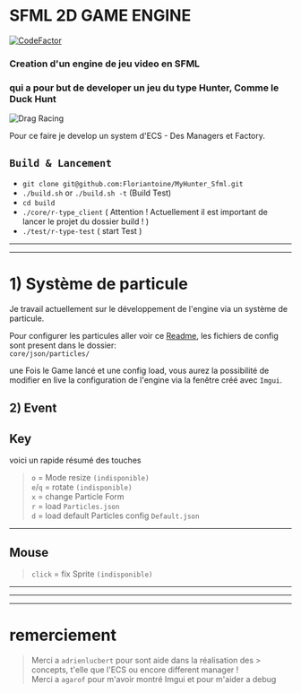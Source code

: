 # SFML 2D GAME ENGINE

[![CodeFactor](https://www.codefactor.io/repository/github/floriantoine/myhunter_sfml/badge)](https://www.codefactor.io/repository/github/floriantoine/myhunter_sfml)

### Creation d'un engine de jeu video en SFML
### qui a pour but de developer un jeu du type Hunter, Comme le Duck Hunt
![Drag Racing](https://miro.medium.com/max/1000/1*CHpGqF5_AjZCgQokepOIHQ.jpeg)


Pour ce faire je develop un system d'ECS - Des Managers et Factory.


## `Build & Lancement`

- `git clone git@github.com:Floriantoine/MyHunter_Sfml.git`
- `./build.sh` or `./build.sh -t` (Build Test)
- `cd build`
- `./core/r-type_client` ( Attention ! Actuellement il est important de lancer le projet du dossier build ! )
- `./test/r-type-test` ( start Test )

---
---

# 1) Système de particule 
Je travail actuellement sur le développement de l'engine via un système de particule.

Pour configurer les particules aller voir ce [Readme](./core/json/README.md), les fichiers de config sont present dans le dossier:  
`core/json/particles/`

une Fois le Game lancé et une config load, vous aurez la possibilité de modifier en live la configuration de l'engine via la fenêtre créé avec `Imgui`.

## 2) Event

## Key 
voici un rapide résumé des touches
> `o` = Mode resize  `(indisponible)`  
> `e`/`q` = rotate `(indisponible)`  
> `x` = change Particle Form   
> `r` = load `Particles.json`   
> `d` = load default Particles config `Default.json`     

---

## Mouse

> `click` = fix Sprite `(indisponible)`  


---
---
---

# remerciement

> Merci a `adrienlucbert` pour sont aide dans la réalisation des > concepts, t'elle que l'ECS ou encore different manager !  
> Merci a `agarof` pour m'avoir montré Imgui et pour m'aider a debug
